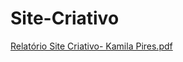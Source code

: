 # Site-Criativo

[Relatório Site Criativo- Kamila Pires.pdf](https://github.com/KamisP13/Swift-s-World/files/11874916/Relatorio.Site.Criativo-.Kamila.Pires.pdf)
